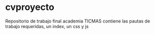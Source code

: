 # cvproyecto
Repositorio de trabajo final academia TICMAS
contiene las pautas de trabajo requeridas, un index, un css y js
